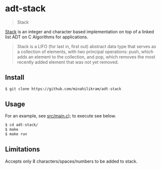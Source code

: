 # adt-stack

> Stack

[Stack](https://en.wikipedia.org/wiki/Stack_(abstract_data_type)) is an integer and character based implementation on top of a linked list ADT on C Algorithms for applications.

> Stack is a LIFO (for last in, first out) abstract data type that serves as a collection of elements, with two principal operations: push, which adds an element to the collection, and pop, which removes the most recently added element that was not yet removed.

## Install

```sh
$ git clone https://github.com/minahilikram/adt-stack
```

## Usage

For an example, see [src/main.c](https://github.com/minahilikram/adt-stack/blob/master/src/main.c)); to execute see below.

```sh
$ cd adt-stack/
$ make
$ make run
```

## Limitations

Accepts only 8 characters/spaces/numbers to be added to stack.
